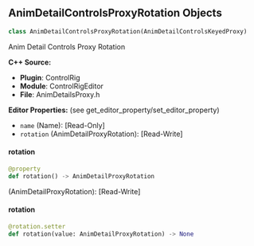 ## AnimDetailControlsProxyRotation Objects

```python
class AnimDetailControlsProxyRotation(AnimDetailControlsKeyedProxy)
```

Anim Detail Controls Proxy Rotation

**C++ Source:**

- **Plugin**: ControlRig
- **Module**: ControlRigEditor
- **File**: AnimDetailsProxy.h

**Editor Properties:** (see get_editor_property/set_editor_property)

- ``name`` (Name):  [Read-Only]
- ``rotation`` (AnimDetailProxyRotation):  [Read-Write]

<a id="unreal.AnimDetailControlsProxyRotation.rotation"></a>

#### rotation

```python
@property
def rotation() -> AnimDetailProxyRotation
```

(AnimDetailProxyRotation):  [Read-Write]

<a id="unreal.AnimDetailControlsProxyRotation.rotation"></a>

#### rotation

```python
@rotation.setter
def rotation(value: AnimDetailProxyRotation) -> None
```

<a id="unreal.AnimDetailControlsProxyScale"></a>